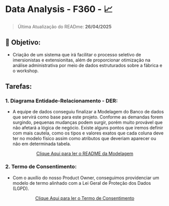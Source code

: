 # Data Analysis - F360 - 📈
> Última Atualização do READme: <b>26/04/2025</b>

## 📌 Objetivo: 
- Criação de um sistema que irá facilitar o processo seletivo de imersionistas e extensionitas, além de proporcionar otimização na análise administrativa por meio de dados estruturados sobre a fábrica e o workshop.


## Tarefas:
### 1. Diagrama Entidade-Relacionamento - DER:
- A equipe de dados conseguiu finalizar a Modelagem do Banco de dados que servirá como base para este projeto. Conforme as demandas forem surgindo, pequenas mudanças podem surgir, porém muito provável que não afetará a lógica de negócio. Existe alguns pontos que iremos definir com mais cautela, como os tipos e valores exatos que cada coluna deve ter no modelo físico assim como atributos que deveriam aparecer ou não em determinada tabela.

<div align='center'>

<a href='ModelagemF360/README.md'>Clique Aqui para ler o README da Modelagem</a>

</div>

### 2. Termo de Consentimento:
- Com o auxílio do nosso Product Owner, conseguimos providenciar um modelo de termo alinhado com a Lei Geral de Proteção dos Dados (LGPD).

<div align='center'>

<a href='TermoConsentimento/Termo_de_Consentimento_para_Tratamento_de_Dados_Pessoais.pdf'>Clique Aqui para ler o Termo de Consentimento</a>

</div>